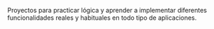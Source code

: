 Proyectos para practicar lógica y aprender a implementar diferentes funcionalidades reales y habituales en todo tipo de aplicaciones.
